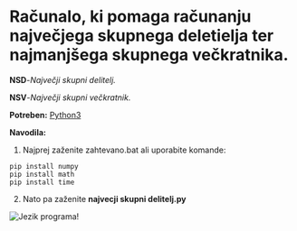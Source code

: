 Računalo, ki pomaga računanju največjega skupnega deletielja ter najmanjšega skupnega večkratnika.
========================================================================================================================

**NSD**-*Največji skupni delitelj.*

**NSV**-*Največji skupni večkratnik.*

**Potreben:** [Python3](https://www.python.org/)

**Navodila:**
1. Najprej zaženite zahtevano.bat ali uporabite komande: 
```
pip install numpy
pip install math
pip install time
```
2. Nato pa zaženite **najvecji skupni delitelj.py**


![Jezik programa!](https://external-content.duckduckgo.com/iu/?u=http%3A%2F%2Fdetechter.com%2Fwp-content%2Fuploads%2F2013%2F08%2Fpython.png&f=1&nofb=1)
